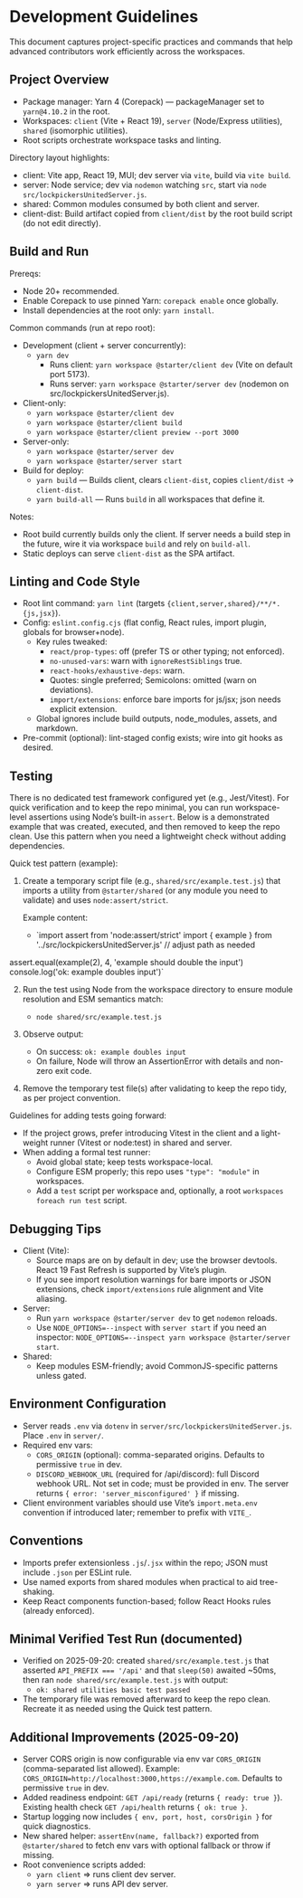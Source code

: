 # Development Guidelines

This document captures project-specific practices and commands that help advanced contributors work efficiently across the workspaces.

## Project Overview
- Package manager: Yarn 4 (Corepack) — packageManager set to `yarn@4.10.2` in the root.
- Workspaces: `client` (Vite + React 19), `server` (Node/Express utilities), `shared` (isomorphic utilities).
- Root scripts orchestrate workspace tasks and linting.

Directory layout highlights:
- client: Vite app, React 19, MUI; dev server via `vite`, build via `vite build`.
- server: Node service; dev via `nodemon` watching `src`, start via `node src/lockpickersUnitedServer.js`.
- shared: Common modules consumed by both client and server.
- client-dist: Build artifact copied from `client/dist` by the root build script (do not edit directly).

## Build and Run
Prereqs:
- Node 20+ recommended.
- Enable Corepack to use pinned Yarn: `corepack enable` once globally.
- Install dependencies at the root only: `yarn install`.

Common commands (run at repo root):
- Development (client + server concurrently):
  - `yarn dev`
    - Runs client: `yarn workspace @starter/client dev` (Vite on default port 5173).
    - Runs server: `yarn workspace @starter/server dev` (nodemon on src/lockpickersUnitedServer.js).
- Client-only:
  - `yarn workspace @starter/client dev`
  - `yarn workspace @starter/client build`
  - `yarn workspace @starter/client preview --port 3000`
- Server-only:
  - `yarn workspace @starter/server dev`
  - `yarn workspace @starter/server start`
- Build for deploy:
  - `yarn build` — Builds client, clears `client-dist`, copies `client/dist` -> `client-dist`.
  - `yarn build-all` — Runs `build` in all workspaces that define it.

Notes:
- Root build currently builds only the client. If server needs a build step in the future, wire it via workspace `build` and rely on `build-all`.
- Static deploys can serve `client-dist` as the SPA artifact.

## Linting and Code Style
- Root lint command: `yarn lint` (targets `{client,server,shared}/**/*.{js,jsx}`).
- Config: `eslint.config.cjs` (flat config, React rules, import plugin, globals for browser+node).
  - Key rules tweaked:
    - `react/prop-types`: off (prefer TS or other typing; not enforced).
    - `no-unused-vars`: warn with `ignoreRestSiblings` true.
    - `react-hooks/exhaustive-deps`: warn.
    - Quotes: single preferred; Semicolons: omitted (warn on deviations).
    - `import/extensions`: enforce bare imports for js/jsx; json needs explicit extension.
  - Global ignores include build outputs, node_modules, assets, and markdown.
- Pre-commit (optional): lint-staged config exists; wire into git hooks as desired.

## Testing
There is no dedicated test framework configured yet (e.g., Jest/Vitest). For quick verification and to keep the repo minimal, you can run workspace-level assertions using Node’s built-in `assert`. Below is a demonstrated example that was created, executed, and then removed to keep the repo clean. Use this pattern when you need a lightweight check without adding dependencies.

Quick test pattern (example):
1. Create a temporary script file (e.g., `shared/src/example.test.js`) that imports a utility from `@starter/shared` (or any module you need to validate) and uses `node:assert/strict`.

   Example content:
   - `import assert from 'node:assert/strict'
import { example } from '../src/lockpickersUnitedServer.js' // adjust path as needed

assert.equal(example(2), 4, 'example should double the input')
console.log('ok: example doubles input')`

2. Run the test using Node from the workspace directory to ensure module resolution and ESM semantics match:
   - `node shared/src/example.test.js`

3. Observe output:
   - On success: `ok: example doubles input`
   - On failure, Node will throw an AssertionError with details and non-zero exit code.

4. Remove the temporary test file(s) after validating to keep the repo tidy, as per project convention.

Guidelines for adding tests going forward:
- If the project grows, prefer introducing Vitest in the client and a light-weight runner (Vitest or node:test) in shared and server.
- When adding a formal test runner:
  - Avoid global state; keep tests workspace-local.
  - Configure ESM properly; this repo uses `"type": "module"` in workspaces.
  - Add a `test` script per workspace and, optionally, a root `workspaces foreach run test` script.

## Debugging Tips
- Client (Vite):
  - Source maps are on by default in dev; use the browser devtools. React 19 Fast Refresh is supported by Vite’s plugin.
  - If you see import resolution warnings for bare imports or JSON extensions, check `import/extensions` rule alignment and Vite aliasing.
- Server:
  - Run `yarn workspace @starter/server dev` to get `nodemon` reloads.
  - Use `NODE_OPTIONS=--inspect` with `server start` if you need an inspector: `NODE_OPTIONS=--inspect yarn workspace @starter/server start`.
- Shared:
  - Keep modules ESM-friendly; avoid CommonJS-specific patterns unless gated.

## Environment Configuration
- Server reads `.env` via `dotenv` in `server/src/lockpickersUnitedServer.js`. Place `.env` in `server/`.
- Required env vars:
  - `CORS_ORIGIN` (optional): comma-separated origins. Defaults to permissive `true` in dev.
  - `DISCORD_WEBHOOK_URL` (required for /api/discord): full Discord webhook URL. Not set in code; must be provided in env. The server returns `{ error: 'server_misconfigured' }` if missing.
- Client environment variables should use Vite’s `import.meta.env` convention if introduced later; remember to prefix with `VITE_`.

## Conventions
- Imports prefer extensionless `.js`/`.jsx` within the repo; JSON must include `.json` per ESLint rule.
- Use named exports from shared modules when practical to aid tree-shaking.
- Keep React components function-based; follow React Hooks rules (already enforced).

## Minimal Verified Test Run (documented)
- Verified on 2025-09-20: created `shared/src/example.test.js` that asserted `API_PREFIX === '/api'` and that `sleep(50)` awaited ~50ms, then ran `node shared/src/example.test.js` with output:
  - `ok: shared utilities basic test passed`
- The temporary file was removed afterward to keep the repo clean. Recreate it as needed using the Quick test pattern.


## Additional Improvements (2025-09-20)
- Server CORS origin is now configurable via env var `CORS_ORIGIN` (comma-separated list allowed). Example: `CORS_ORIGIN=http://localhost:3000,https://example.com`. Defaults to permissive `true` in dev.
- Added readiness endpoint: `GET /api/ready` (returns `{ ready: true }`). Existing health check `GET /api/health` returns `{ ok: true }`.
- Startup logging now includes `{ env, port, host, corsOrigin }` for quick diagnostics.
- New shared helper: `assertEnv(name, fallback?)` exported from `@starter/shared` to fetch env vars with optional fallback or throw if missing.
- Root convenience scripts added:
  - `yarn client` => runs client dev server.
  - `yarn server` => runs API dev server.
